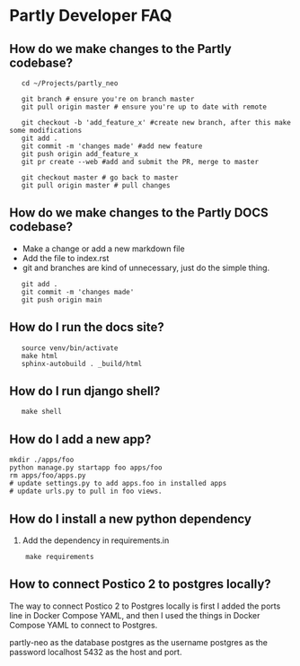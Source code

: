 Partly Developer FAQ
====

## How do we make changes to the Partly codebase?

```ssh
   cd ~/Projects/partly_neo

   git branch # ensure you're on branch master
   git pull origin master # ensure you're up to date with remote

   git checkout -b 'add_feature_x' #create new branch, after this make some modifications
   git add .
   git commit -m 'changes made' #add new feature
   git push origin add_feature_x
   git pr create --web #add and submit the PR, merge to master

   git checkout master # go back to master
   git pull origin master # pull changes
```

## How do we make changes to the Partly DOCS codebase?

* Make a change or add a new markdown file
* Add the file to index.rst
* git and branches are kind of unnecessary, just do the simple thing. 

```ssh
   git add .
   git commit -m 'changes made'
   git push origin main
```

## How do I run the docs site?

```ssh
   source venv/bin/activate
   make html
   sphinx-autobuild . _build/html
```

## How do I run django shell?

```ssh 
   make shell
```

## How do I add a new app?
```ssh 
mkdir ./apps/foo
python manage.py startapp foo apps/foo
rm apps/foo/apps.py
# update settings.py to add apps.foo in installed apps
# update urls.py to pull in foo views.
```

## How do I install a new python dependency
1. Add the dependency in requirements.in
```ssh 
    make requirements
```

## How to connect Postico 2 to postgres locally?
The way to connect Postico 2 to Postgres locally is first I added the ports line in Docker Compose YAML, and then I used the things in Docker Compose YAML to connect to Postgres.

partly-neo as the database
postgres as the username
postgres as the password
localhost 5432 as the host and port.
